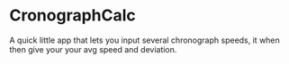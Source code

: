 # CronographCalc
A quick little app that lets you input several chronograph speeds, it when then give your your avg speed and deviation.
